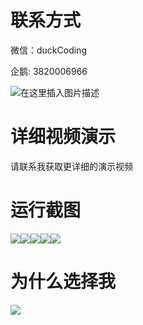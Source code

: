 # 联系方式

微信：duckCoding

企鹅: 3820006966

![在这里插入图片描述](http://upload.cxycsx.vip/91ab4bcb4f2c4c6db86365bb6d6e9c62.jpeg)

# 详细视频演示

请联系我获取更详细的演示视频

# 运行截图

![](http://www.bysj52.com/uploadfile/ueditor/image/202306/%E6%AF%95%E8%AE%BEspringboot020%E5%9F%BA%E4%BA%8EJava%E7%9A%84%E5%85%8D%E7%A8%8E%E5%95%86%E5%93%81%E4%BC%98%E9%80%89%E8%B4%AD%E7%89%A9%E5%95%86%E5%9F%8E%E6%AF%95%E4%B8%9A%E8%AE%BE%E8%AE%A1/4.png)![](http://www.bysj52.com/uploadfile/ueditor/image/202306/%E6%AF%95%E8%AE%BEspringboot020%E5%9F%BA%E4%BA%8EJava%E7%9A%84%E5%85%8D%E7%A8%8E%E5%95%86%E5%93%81%E4%BC%98%E9%80%89%E8%B4%AD%E7%89%A9%E5%95%86%E5%9F%8E%E6%AF%95%E4%B8%9A%E8%AE%BE%E8%AE%A1/1.png)![](http://www.bysj52.com/uploadfile/ueditor/image/202306/%E6%AF%95%E8%AE%BEspringboot020%E5%9F%BA%E4%BA%8EJava%E7%9A%84%E5%85%8D%E7%A8%8E%E5%95%86%E5%93%81%E4%BC%98%E9%80%89%E8%B4%AD%E7%89%A9%E5%95%86%E5%9F%8E%E6%AF%95%E4%B8%9A%E8%AE%BE%E8%AE%A1/5.png)![](http://www.bysj52.com/uploadfile/ueditor/image/202306/%E6%AF%95%E8%AE%BEspringboot020%E5%9F%BA%E4%BA%8EJava%E7%9A%84%E5%85%8D%E7%A8%8E%E5%95%86%E5%93%81%E4%BC%98%E9%80%89%E8%B4%AD%E7%89%A9%E5%95%86%E5%9F%8E%E6%AF%95%E4%B8%9A%E8%AE%BE%E8%AE%A1/3.png)![](http://www.bysj52.com/uploadfile/ueditor/image/202306/%E6%AF%95%E8%AE%BEspringboot020%E5%9F%BA%E4%BA%8EJava%E7%9A%84%E5%85%8D%E7%A8%8E%E5%95%86%E5%93%81%E4%BC%98%E9%80%89%E8%B4%AD%E7%89%A9%E5%95%86%E5%9F%8E%E6%AF%95%E4%B8%9A%E8%AE%BE%E8%AE%A1/2.png)

# 为什么选择我

![](http://upload.cxycsx.vip/%E7%A8%8B%E5%BA%8F%E8%AE%BE%E8%AE%A1.png)

